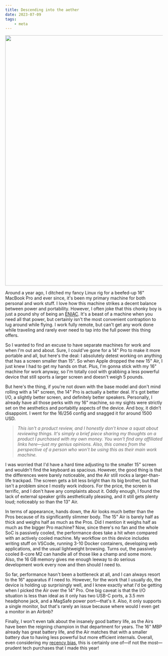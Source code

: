 ```yaml
---
title: Descending into the aether
date: 2023-07-09
tags:
    - meta
---
```


<img
    src="https://user-images.githubusercontent.com/30027932/252213261-01adc640-3bcf-46d8-8f40-dc506e0cb493.jpg"
width="800px">
</img>

Around a year ago, I ditched my fancy Linux rig for a beefed-up 16" MacBook Pro and ever
since, it's been my primary machine for both personal and work stuff. I love how this
machine strikes a decent balance between power and portability. However, I often joke
that this chonky boy is just a pound shy of being an [ENIAC]. It's a beast of a machine
when you need all that power, but certainly isn't the most convenient contraption to lug
around while flying. I work fully remote, but can't get any work done while traveling and
rarely ever need to tap into the full power this thing offers.

So I wanted to find an excuse to have separate machines for work and when I'm out and
about. Sure, I could've gone for a 14" Pro to make it more portable and all, but here's
the deal: I absolutely detest working on anything that has a screen smaller than 15". So
when Apple dropped the new 15" Air, I just knew I had to get my hands on that. Plus,
I'm gonna stick with my 16" machine for work anyway, so I'm totally cool with grabbing a
less powerful device that still sports a larger screen and doesn't weigh 5 pounds.

But here's the thing, if you're not down with the base model and don't mind rolling with
a 14" screen, the 14" Pro is actually a better deal. It's got better I/O, a slightly
better screen, and definitely better speakers. Personally, I already have all those perks
with my 16" machine, so my sights were strictly set on the aesthetics and portabitly
aspects of the device. And boy, it didn't disappoint. I went for the 16/256 config and
snagged it for around 1500 USD.

> *This isn't a product review, and I honestly don't know a squat about reviewing
> things. It's simply a brief piece sharing my thoughts on a product I purchased with my
> own money. You won't find any affiliated links here—just my genius opinions. Also, this
> comes from the perspective of a person who won't be using this as their main work
> machine.*

I was worried that I'd have a hard time adjusting to the smaller 15" screen and wouldn't
find the keyboard as spacious. However, the good thing is that the differences were
barely noticeable, and the Air still rocks a larger-than-life trackpad. The screen gets
a bit less bright than its big brother, but that isn't a problem since I mostly work
indoors. For the price, the screen is terrific, and I don't have any complaints about it.
Oddly enough, I found the lack of external speaker grills aesthetically pleasing, and it
still gets plenty loud; noticeably so than the 13" Air.

In terms of appearance, hands down, the Air looks much better than the Pros because of
its significantly slimmer body. The 15" Air is barely half as thick and weighs half as
much as the Pros. Did I mention it weighs half as much as the bigger Pro machine? Now,
since there's no fan and the whole SoC is passively cooled, the performance does take a
hit when compared with an actively cooled machine. My workflow on this device includes
writing stuff on VSCode, running 3-10 Docker containers, developing web applications,
and the usual lightweight browsing. Turns out, the passively cooled 8-core M2 can handle
all of those like a champ and some more. Also, the 16 GB memory gives me enough leeway
to do serious development work every now and then should I need to.

So far, performance hasn't been a bottleneck at all, and I can always resort to the 16"
apparatus if I need to. However, for the work that I usually do, the device is holding
up surprisingly well, and I knew exactly what I'd be getting when I picked the Air over
the 14" Pro. One big caveat is that the I/O situation is less than ideal as it only has
two USB-C ports, a 3.5 mm headphone jack, and a MagSafe power port—that's it. Also, it
only supports a single monitor, but that's rarely an issue because where would I even
get a monitor in an Airbnb?

Finally, I won't even talk about the insanely good battery life, as the Airs have been
the reigning champion in that department for years. The 16" MBP already has great
battery life, and the Air matches that with a smaller battery due to having less
powerful but more efficient internals. Overall, even considering my [recency bias], this
is certainly one of—if not the most—prudent tech purchases that I made this year!


[eniac]: https://en.wikipedia.org/wiki/ENIAC
[recency bias]: https://en.wikipedia.org/wiki/Recency_bias
